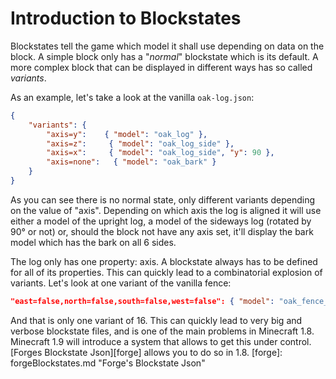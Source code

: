 Introduction to Blockstates
===========================

Blockstates tell the game which model it shall use depending on data on the block.
A simple block only has a "*normal*" blockstate which is its default.
A more complex block that can be displayed in different ways has so called *variants*.

As an example, let's take a look at the vanilla `oak-log.json`:
```json
{
    "variants": {
        "axis=y":    { "model": "oak_log" },
        "axis=z":     { "model": "oak_log_side" },
        "axis=x":     { "model": "oak_log_side", "y": 90 },
        "axis=none":   { "model": "oak_bark" }
    }
}
```

As you can see there is no normal state, only different variants depending on the value of "axis". Depending on which axis the log is aligned it will use either a model of the upright log, a model of the sideways log (rotated by 90° or not) or, should the block not have any axis set, it'll display the bark model which has the bark on all 6 sides.

The log only has one property: axis. A blockstate always has to be defined for all of its properties. This can quickly lead to a combinatorial explosion of variants. Let's look at one variant of the vanilla fence:
```json
"east=false,north=false,south=false,west=false": { "model": "oak_fence_post" }
```
And that is only one variant of 16. This can quickly lead to very big and verbose blockstate files, and is one of the main problems in Minecraft 1.8. Minecraft 1.9 will introduce a system that allows to get this under control. [Forges Blockstate Json][forge] allows you to do so in 1.8.
[forge]: forgeBlockstates.md "Forge's Blockstate Json"
